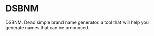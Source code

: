 # DSBNM
DSBNM. Dead simple brand name generator..a tool that will help you generate names that can be prnounced. 
